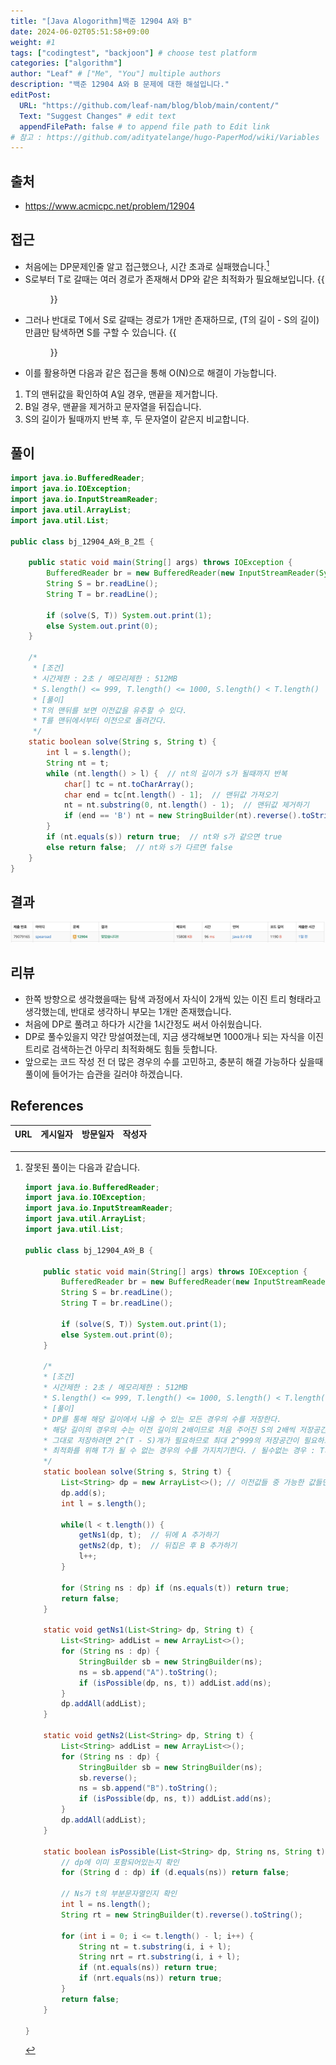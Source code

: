 ```yaml
---
title: "[Java Alogorithm]백준 12904 A와 B"
date: 2024-06-02T05:51:58+09:00
weight: #1
tags: ["codingtest", "backjoon"] # choose test platform
categories: ["algorithm"]
author: "Leaf" # ["Me", "You"] multiple authors
description: "백준 12904 A와 B 문제에 대한 해설입니다."
editPost:
  URL: "https://github.com/leaf-nam/blog/blob/main/content/"
  Text: "Suggest Changes" # edit text
  appendFilePath: false # to append file path to Edit link
# 참고 : https://github.com/adityatelange/hugo-PaperMod/wiki/Variables
---
```


## 출처

- https://www.acmicpc.net/problem/12904

## 접근

- 처음에는 DP문제인줄 알고 접근했으나, 시간 초과로 실패했습니다.[^1]
- S로부터 T로 갈때는 여러 경로가 존재해서 DP와 같은 최적화가 필요해보입니다.
  {{<figure src="solve1.jpeg" caption="S에서 시작할 경우 2^(T의 길이 - S의 길이) 만큼의 탐색이 필요합니다.">}}
- 그러나 반대로 T에서 S로 갈때는 경로가 1개만 존재하므로, (T의 길이 - S의 길이)만큼만 탐색하면 S를 구할 수 있습니다.
  {{<figure src="solve2.jpeg" caption="T에서 S로 갈때는 T의 맨뒤 값으로 이전 노드를 예측하는 것이 가능합니다.">}}
- 이를 활용하면 다음과 같은 접근을 통해 O(N)으로 해결이 가능합니다.

1. T의 맨뒤값을 확인하여 A일 경우, 맨끝을 제거합니다.
2. B일 경우, 맨끝을 제거하고 문자열을 뒤집습니다.
3. S의 길이가 될때까지 반복 후, 두 문자열이 같은지 비교합니다.

## 풀이

```java
import java.io.BufferedReader;
import java.io.IOException;
import java.io.InputStreamReader;
import java.util.ArrayList;
import java.util.List;

public class bj_12904_A와_B_2트 {

    public static void main(String[] args) throws IOException {
        BufferedReader br = new BufferedReader(new InputStreamReader(System.in));
        String S = br.readLine();
        String T = br.readLine();

        if (solve(S, T)) System.out.print(1);
        else System.out.print(0);
    }

    /*
     * [조건]
     * 시간제한 : 2초 / 메모리제한 : 512MB
     * S.length() <= 999, T.length() <= 1000, S.length() < T.length()
     * [풀이]
     * T의 맨뒤를 보면 이전값을 유추할 수 있다.
     * T를 맨뒤에서부터 이전으로 돌려간다.
     */
    static boolean solve(String s, String t) {
        int l = s.length();
        String nt = t;
        while (nt.length() > l) {  // nt의 길이가 s가 될때까지 반복
            char[] tc = nt.toCharArray();
            char end = tc[nt.length() - 1];  // 맨뒤값 가져오기
            nt = nt.substring(0, nt.length() - 1);  // 맨뒤값 제거하기
            if (end == 'B') nt = new StringBuilder(nt).reverse().toString();  // B일 경우 뒤집기
        }
        if (nt.equals(s)) return true;  // nt와 s가 같으면 true
        else return false;  // nt와 s가 다르면 false
    }
}
```

## 결과

![result](solve3.png)

## 리뷰

- 한쪽 방향으로 생각했을때는 탐색 과정에서 자식이 2개씩 있는 이진 트리 형태라고 생각했는데, 반대로 생각하니 부모는 1개만 존재했습니다.
- 처음에 DP로 풀려고 하다가 시간을 1시간정도 써서 아쉬웠습니다.
- DP로 풀수있을지 약간 망설여졌는데, 지금 생각해보면 1000개나 되는 자식을 이진트리로 검색하는건 아무리 최적화해도 힘들 듯합니다.
- 앞으로는 코드 작성 전 더 많은 경우의 수를 고민하고, 충분히 해결 가능하다 싶을때 풀이에 들어가는 습관을 길러야 하겠습니다.

## References

| URL | 게시일자 | 방문일자 | 작성자 |
| :-- | :------- | :------- | :----- |

[^1]: 잘못된 풀이는 다음과 같습니다.

    ```java
    import java.io.BufferedReader;
    import java.io.IOException;
    import java.io.InputStreamReader;
    import java.util.ArrayList;
    import java.util.List;

    public class bj_12904_A와_B {

        public static void main(String[] args) throws IOException {
            BufferedReader br = new BufferedReader(new InputStreamReader(System.in));
            String S = br.readLine();
            String T = br.readLine();

            if (solve(S, T)) System.out.print(1);
            else System.out.print(0);
        }

        /*
        * [조건]
        * 시간제한 : 2초 / 메모리제한 : 512MB
        * S.length() <= 999, T.length() <= 1000, S.length() < T.length()
        * [풀이]
        * DP를 통해 해당 길이에서 나올 수 있는 모든 경우의 수를 저장한다.
        * 해당 길이의 경우의 수는 이전 길이의 2배이므로 처음 주어진 S의 2배씩 저장공간이 필요하다.
        * 그대로 저장하려면 2^(T - S)개가 필요하므로 최대 2^999의 저장공간이 필요하므로 최적화해야 한다.
        * 최적화를 위해 T가 될 수 없는 경우의 수를 가지치기한다. / 될수없는 경우 : T의 일부가 아니면서 뒤집은 T의 일부가 아닐때
        */
        static boolean solve(String s, String t) {
            List<String> dp = new ArrayList<>(); // 이전값들 중 가능한 값들만 저장하는 dp 리스트
            dp.add(s);
            int l = s.length();

            while(l < t.length()) {
                getNs1(dp, t);  // 뒤에 A 추가하기
                getNs2(dp, t);  // 뒤집은 후 B 추가하기
                l++;
            }

            for (String ns : dp) if (ns.equals(t)) return true;
            return false;
        }

        static void getNs1(List<String> dp, String t) {
            List<String> addList = new ArrayList<>();
            for (String ns : dp) {
                StringBuilder sb = new StringBuilder(ns);
                ns = sb.append("A").toString();
                if (isPossible(dp, ns, t)) addList.add(ns);
            }
            dp.addAll(addList);
        }

        static void getNs2(List<String> dp, String t) {
            List<String> addList = new ArrayList<>();
            for (String ns : dp) {
                StringBuilder sb = new StringBuilder(ns);
                sb.reverse();
                ns = sb.append("B").toString();
                if (isPossible(dp, ns, t)) addList.add(ns);
            }
            dp.addAll(addList);
        }

        static boolean isPossible(List<String> dp, String ns, String t) {
            // dp에 이미 포함되어있는지 확인
            for (String d : dp) if (d.equals(ns)) return false;

            // Ns가 t의 부분문자열인지 확인
            int l = ns.length();
            String rt = new StringBuilder(t).reverse().toString();

            for (int i = 0; i <= t.length() - l; i++) {
                String nt = t.substring(i, i + l);
                String nrt = rt.substring(i, i + l);
                if (nt.equals(ns)) return true;
                if (nrt.equals(ns)) return true;
            }
            return false;
        }

    }
    ```
